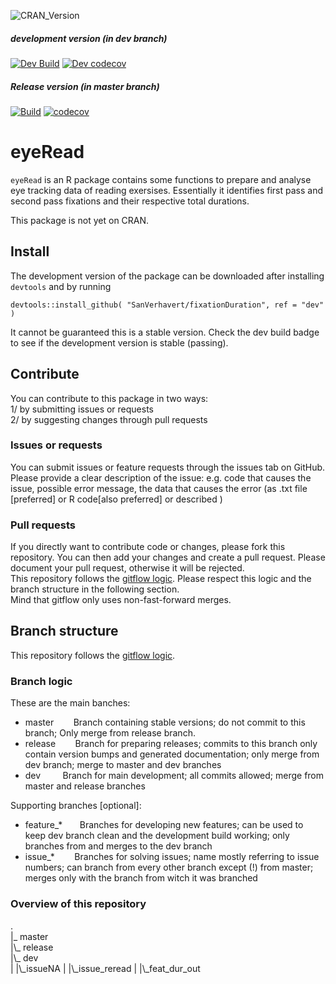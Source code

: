 
![CRAN_Version](http://www.r-pkg.org/badges/version/eyeRead)  
##### development version (in dev branch)
[![Dev Build](https://travis-ci.org/SanVerhavert/eyeRead.png?branch=dev)](https://travis-ci.org/SanVerhavert/eyeRead) [![Dev codecov](https://codecov.io/gh/SanVerhavert/eyeRead/branch/dev/graph/badge.svg)](https://codecov.io/gh/SanVerhavert/eyeRead)
##### Release version (in master branch)
[![Build](https://travis-ci.org/SanVerhavert/eyeRead.png?branch=master)](https://travis-ci.org/SanVerhavert/eyeRead) [![codecov](https://codecov.io/gh/SanVerhavert/eyeRead/branch/master/graph/badge.svg)](https://codecov.io/gh/SanVerhavert/eyeRead)

# eyeRead
`eyeRead` is an R package contains some functions to prepare and analyse eye 
tracking data of reading exersises. Essentially it identifies first pass and
second pass fixations and their respective total durations.  

This package is not yet on CRAN.  

## Install

The development version of the package can be downloaded after installing
`devtools` and by running  
```
devtools::install_github( "SanVerhavert/fixationDuration", ref = "dev" )
```   
It cannot be guaranteed this is a stable version. Check the dev build badge to see
if the development version is stable (passing).  


## Contribute

You can contribute to this package in two ways:  
1/ by submitting issues or requests  
2/ by suggesting changes through pull requests  

### Issues or requests
You can submit issues or feature requests through the issues tab on GitHub.  
Please provide a clear description of the issue: e.g. code that causes the issue,
possible error message, the data that causes the error (as .txt file [preferred]
or R code[also preferred] or described )

### Pull requests
If you directly want to contribute code or changes, please fork this repository.
You can then add your changes and create a pull request. Please document your
pull request, otherwise it will be rejected.  
This repository follows the [gitflow logic](https://nvie.com/posts/a-successful-git-branching-model/).
Please respect this logic and the branch structure in the following section.  
Mind that gitflow only uses non-fast-forward merges.

## Branch structure
This repository follows the [gitflow logic](https://nvie.com/posts/a-successful-git-branching-model/).  

### Branch logic
These are the main banches:
- master &nbsp;&nbsp;&nbsp;&nbsp;&nbsp;&nbsp;&nbsp;Branch containing stable versions; do not commit to this branch;
Only merge from release branch.
- release &nbsp;&nbsp;&nbsp;&nbsp;&nbsp;&nbsp;&nbsp;Branch for preparing releases; commits to this branch only contain
version bumps and generated documentation; only merge from dev branch; merge to
master and dev branches
- dev &nbsp;&nbsp;&nbsp;&nbsp;&nbsp;&nbsp;&nbsp;&nbsp;Branch for main development; all commits allowed; merge from master
and release branches  

Supporting branches [optional]:
- feature_*&nbsp;&nbsp;&nbsp;&nbsp;&nbsp;&nbsp;&nbsp;Branches for developing new features; can be used to keep dev
branch clean and the development build working; only branches from and merges to
the dev branch
- issue_*&nbsp;&nbsp;&nbsp;&nbsp;&nbsp;&nbsp;&nbsp;&nbsp;Branches for solving issues; name mostly referring to issue numbers;
can branch from every other branch except (!) from master; merges only with the
branch from witch it was branched

### Overview of this repository

.  
|_ master  
|\\_ release  
|\\_ dev  
| |\\_issueNA 
| |\\_issue_reread
| |\\_feat\_dur\_out  
